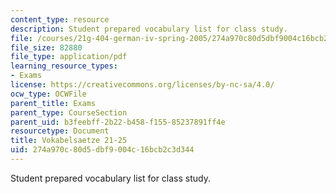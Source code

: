 ```yaml
---
content_type: resource
description: Student prepared vocabulary list for class study.
file: /courses/21g-404-german-iv-spring-2005/274a970c80d5dbf9004c16bcb2c3d344_MIT21G_404S05_vokabellcarl.pdf
file_size: 82880
file_type: application/pdf
learning_resource_types:
- Exams
license: https://creativecommons.org/licenses/by-nc-sa/4.0/
ocw_type: OCWFile
parent_title: Exams
parent_type: CourseSection
parent_uid: b3feebff-2b22-b458-f155-85237891ff4e
resourcetype: Document
title: Vokabelsaetze 21-25
uid: 274a970c-80d5-dbf9-004c-16bcb2c3d344
---
```

Student prepared vocabulary list for class study.